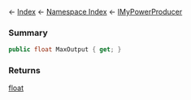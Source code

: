 ← [Index](Api-Index) ← [Namespace Index](Namespace-Index) ← [IMyPowerProducer](Sandbox.ModAPI.Ingame.IMyPowerProducer)

### Summary

```csharp
public float MaxOutput { get; }
```

### Returns

[float](https://docs.microsoft.com/en-us/dotnet/api/System.Single?view=netframework-4.6)

